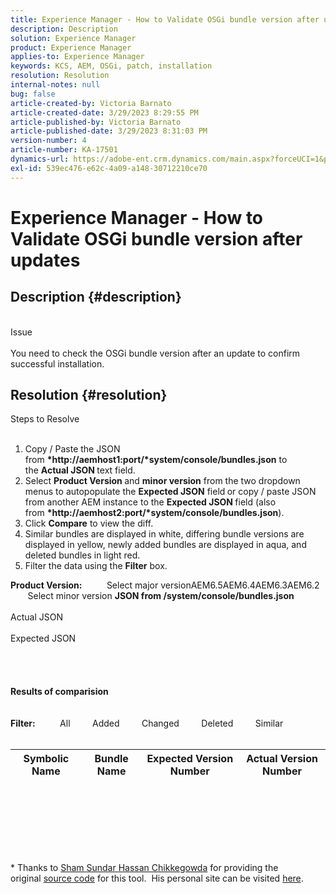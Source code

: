 ```yaml
---
title: Experience Manager - How to Validate OSGi bundle version after updates
description: Description
solution: Experience Manager
product: Experience Manager
applies-to: Experience Manager
keywords: KCS, AEM, OSGi, patch, installation
resolution: Resolution
internal-notes: null
bug: false
article-created-by: Victoria Barnato
article-created-date: 3/29/2023 8:29:55 PM
article-published-by: Victoria Barnato
article-published-date: 3/29/2023 8:31:03 PM
version-number: 4
article-number: KA-17501
dynamics-url: https://adobe-ent.crm.dynamics.com/main.aspx?forceUCI=1&pagetype=entityrecord&etn=knowledgearticle&id=289ee872-70ce-ed11-b597-6045bd006268
exl-id: 539ec476-e62c-4a09-a148-30712210ce70
---
```

# Experience Manager - How to Validate OSGi bundle version after updates

## Description {#description}

<br>Issue<br><br>
You need to check the OSGi bundle version after an update to confirm successful installation.


## Resolution {#resolution}

Steps to Resolve<br><br>
1. Copy / Paste the JSON from <b>*http://aemhost1:port/*system/console/bundles.json</b> to the <b>Actual JSON </b>text field.
2. Select <b>Product Version </b>and <b>minor version</b> from the two dropdown menus to autopopulate the <b>Expected JSON</b> field<b> </b>or copy / paste JSON from another AEM instance to the <b>Expected JSON </b>field (also from <b>*http://aemhost2:port/*system/console/bundles.json</b>).
3. Click <b>Compare</b> to view the diff.
4. Similar bundles are displayed in white, differing bundle versions are displayed in yellow, newly added bundles are displayed in aqua, and deleted bundles in light red.
5. Filter the data using the <b>Filter</b> box.

<b>Product Version:</b>          Select major versionAEM6.5AEM6.4AEM6.3AEM6.2          Select minor version
<b>JSON from /system/console/bundles.json</b><br><br>Actual JSON <br><br>Expected JSON <br>
<br> <br><br><br><b>Results of comparision</b><br><br> <br><b>Filter:</b>          All         Added         Changed         Deleted         Similar     <br><br>

| Symbolic Name | Bundle Name | Expected Version Number | Actual Version Number |
| --- | --- | --- | --- |

<br><br><br><br> <br><br>




\* Thanks to [Sham Sundar Hassan Chikkegowda](https://www.linkedin.com/in/sham-sundar-hassan-chikkegowda-6b03a517) for providing the original [source code](https://github.com/Schikkeg/schikkeg.github.io/blob/master/tools/coi.html) for this tool.  His personal site can be visited [here](https://www.aemstuff.com/).
